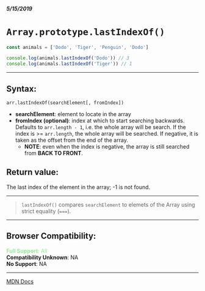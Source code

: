 ##### 5/15/2019
# `Array.prototype.lastIndexOf()`

```js
const animals = ['Dodo', 'Tiger', 'Penguin', 'Dodo']

console.log(animals.lastIndexOf('Dodo')) // 3
console.log(animals.lastIndexOf('Tiger')) // 1
```

---

## Syntax:
`arr.lastIndexOf(searchElement[, fromIndex])`

* **searchElement**: element to locate in the array
* **fromIndex (optional)**: index at which to start searching backwards.  Defaults to `arr.length - 1`, i.e. the whole array will be search.  If the index is >= `arr.length`, the whole array will be searched.  If negative, it is taken as the offset from the end of the array.
  * **NOTE**: even when the index is negative, the array is still searched from **BACK TO FRONT**.  

## Return value:
The last index of the element in the array; -1 is not found.

---

  >`lastIndexOf()` compares `searchElement` to elemets of the Array using strict equality (`===`).


---

## Browser Compatibility:
<span style="color: lightgreen">**Full Support**: All</span>  
**Compatibility Unknown**: NA  
**No Support**: NA

---

[MDN Docs](https://developer.mozilla.org/en-US/docs/Web/JavaScript/Reference/Global_Objects/Array/lastIndexOf)